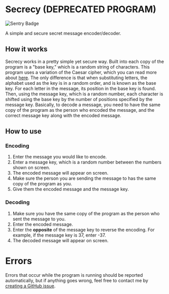 # Secrecy (DEPRECATED PROGRAM)

![Sentry Badge](https://img.shields.io/badge/sentry-reporting%20errors-493d54.svg)

A simple and secure secret message encoder/decoder.
## How it works
Secrecy works in a pretty simple yet secure way.  Built into each copy of the program is a "base key," which is a random string of characters.
This program uses a variation of the Caesar cipher, which you can read more about [here](https://en.wikipedia.org/wiki/Caesar_cipher).  The only difference is that when substituting letters, the alphabet used as the key is in a random order, and is known as the base key.  For each letter in the message, its position in the base key is found.  Then, using the message key, which is a random number, each character is shifted using the base key by the number of positions specified by the message key.
Basically, to decode a message, you need to have the same copy of the program as the person who encoded the message, and the correct message key along with the encoded message.
## How to use
### Encoding
1. Enter the message you would like to encode.
2. Enter a message key, which is a random number between the numbers shown on screen.
3. The encoded message will appear on screen.
4. Make sure the person you are sending the message to has the same copy of the program as you.
5. Give them the encoded message and the message key.
### Decoding
1. Make sure you have the same copy of the program as the person who sent the message to you.
2. Enter the encoded message.
3. Enter the **opposite** of the message key to reverse the encoding.  For example, if the message key is 37, enter -37.
4. The decoded message will appear on screen.
# Errors
Errors that occur while the program is running should be reported automatically, but if anything goes wrong, feel free to contact me by [creating a GitHub issue](https://github.com/bsoyka/secrecy/issues/new/choose).
